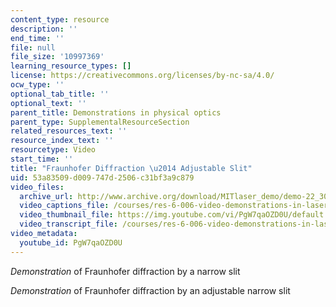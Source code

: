 ```yaml
---
content_type: resource
description: ''
end_time: ''
file: null
file_size: '10997369'
learning_resource_types: []
license: https://creativecommons.org/licenses/by-nc-sa/4.0/
ocw_type: ''
optional_tab_title: ''
optional_text: ''
parent_title: Demonstrations in physical optics
parent_type: SupplementalResourceSection
related_resources_text: ''
resource_index_text: ''
resourcetype: Video
start_time: ''
title: "Fraunhofer Diffraction \u2014 Adjustable Slit"
uid: 53a83509-d009-747d-2506-c31bf3a9c879
video_files:
  archive_url: http://www.archive.org/download/MITlaser_demo/demo-22_300k.mp4
  video_captions_file: /courses/res-6-006-video-demonstrations-in-lasers-and-optics-spring-2008/be021b23f9915979949fc6b58708a3af_PgW7qaOZD0U.vtt
  video_thumbnail_file: https://img.youtube.com/vi/PgW7qaOZD0U/default.jpg
  video_transcript_file: /courses/res-6-006-video-demonstrations-in-lasers-and-optics-spring-2008/b228c8c432d4d316ccb28ac46ba325dc_PgW7qaOZD0U.pdf
video_metadata:
  youtube_id: PgW7qaOZD0U
---
```


_Demonstration_ of Fraunhofer diffraction by a narrow slit

_Demonstration_ of Fraunhofer diffraction by an adjustable narrow slit

